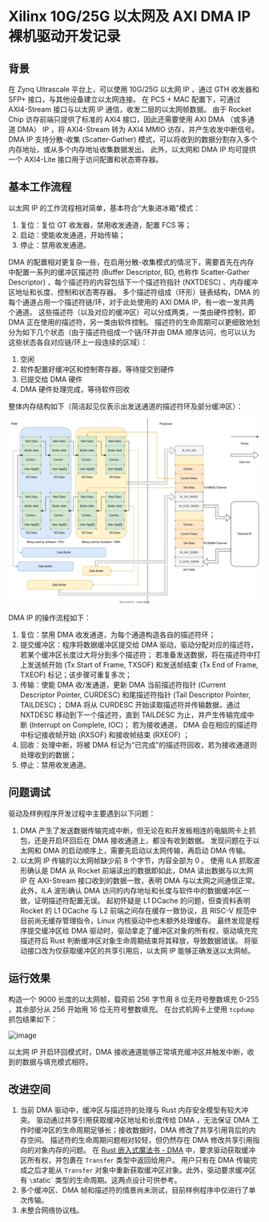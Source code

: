 # Xilinx 10G/25G 以太网及 AXI DMA IP 裸机驱动开发记录

## 背景

在 Zynq Ultrascale 平台上，可以使用 10G/25G 以太网 IP ，通过 GTH 收发器和 SFP+ 接口，与其他设备建立以太网连接。
在 PCS + MAC 配置下，可通过 AXI4-Stream 接口与以太网 IP 通信，收发二层的以太网帧数据。
由于 Rocket Chip 访存前端只提供了标准的 AXI4 接口，因此还需要使用 AXI DMA （或多通道 DMA） IP ，将 AXI4-Stream 转为 AXI4 MMIO 访存，并产生收发中断信号。
DMA IP 支持分散-收集 (Scatter-Gather) 模式，可以将收到的数据分割存入多个内存地址，或从多个内存地址收集数据发出。
此外，以太网和 DMA IP 均可提供一个 AXI4-Lite 接口用于访问配置和状态寄存器。

## 基本工作流程

以太网 IP 的工作流程相对简单，基本符合“大象进冰箱”模式：

1. 复位：复位 GT 收发器，禁用收发通道，配置 FCS 等；
2. 启动：使能收发通道，开始传输；
3. 停止：禁用收发通道。

DMA 的配置相对更复杂一些，在启用分散-收集模式的情况下，需要首先在内存中配置一系列的缓冲区描述符 (Buffer Descriptor, BD,
也称作 Scatter-Gather Descriptor) ，每个描述符的内容包括下一个描述符指针 (NXTDESC) 、内存缓冲区地址和长度、控制和状态寄存器。
多个描述符组成（环形）链表结构，DMA 的每个通道占用一个描述符链/环，对于此处使用的 AXI DMA IP，有一收一发共两个通道。
这些描述符（以及对应的缓冲区）可以分成两类，一类由硬件控制，即 DMA 正在使用的描述符，另一类由软件控制。
描述符的生命周期可以更细致地划分为如下几个状态（由于描述符组成一个链/环并由 DMA 顺序访问，也可以认为这些状态各自对应链/环上一段连续的区域）：

1. 空闲
2. 软件配置好缓冲区和控制寄存器，等待提交到硬件
3. 已提交给 DMA 硬件
4. DMA 硬件处理完成，等待软件回收

整体内存结构如下（简洁起见仅表示出发送通道的描述符环及部分缓冲区）：

![axidma](axi-dma.svg)

DMA IP 的操作流程如下：

1. 复位：禁用 DMA 收发通道，为每个通道构造各自的描述符环；
2. 提交缓冲区：程序将数据缓冲区提交给 DMA 驱动，驱动分配对应的描述符，若某个缓冲区长度过大将分到多个描述符；
   若准备发送数据，将在描述符中打上发送帧开始 (Tx Start of Frame, TXSOF) 和发送帧结束 (Tx End of Frame, TXEOF) 标记；该步骤可重复多次；
3. 传输：使能 DMA 收/发通道，更新 DMA 当前描述符指针 (Current Descriptor Pointer, CURDESC) 和尾描述符指针 (Tail Descriptor Pointer, TAILDESC)；
   DMA 将从 CURDESC 开始读取描述符并传输数据，通过 NXTDESC 移动到下一个描述符，直到 TAILDESC 为止，并产生传输完成中断 (Interrupt on Complete, IOC)；
   若为接收通道， DMA 会在相应的描述符中标记接收帧开始 (RXSOF) 和接收帧结束 (RXEOF) ；
4. 回收：处理中断，将被 DMA 标记为“已完成”的描述符回收，若为接收通道则处理收到的数据；
5. 停止：禁用收发通道。

## 问题调试

驱动及样例程序开发过程中主要遇到以下问题：

1. DMA 产生了发送数据传输完成中断，但无论在和开发板相连的电脑网卡上抓包，还是开启环回后在 DMA 接收通道上，都没有收到数据。
   发现问题在于以太网和 DMA 的启动顺序上，需要先启动以太网传输，再启动 DMA 传输。
2. 以太网 IP 传输的以太网帧缺少前 8 个字节，内容全部为 0 。
   使用 ILA 抓取波形确认是 DMA 从 Rocket 前端读出的数据即如此，DMA 读出数据与以太网 IP 在 AXI-Stream 接口收到的数据一致，表明 DMA 与以太网之间通信正常。
   此外，ILA 波形确认 DMA 访问的内存地址和长度与软件中的数据缓冲区一致，证明描述符配置无误。
   起初怀疑是 L1 DCache 的问题，但查资料表明 Rocket 的 L1 DCache 与 L2 前端之间存在缓存一致协议，且 RISC-V 规范中目前尚无缓存管理指令，Linux 内核驱动中也未额外处理缓存。
   最终发现是程序提交缓冲区给 DMA 驱动时，驱动拿走了缓冲区对象的所有权，驱动填充完描述符后 Rust 判断缓冲区对象生命周期结束将其释放，导致数据错误。
   将驱动接口改为仅获取缓冲区的共享引用后，以太网 IP 能够正确发送以太网帧。

## 运行效果

构造一个 9000 长度的以太网帧，载荷前 256 字节用 8 位无符号整数填充 0-255 ，其余部分从 256 开始用 16 位无符号整数填充。
在台式机网卡上使用 `tcpdump` 抓包结果如下：

![image](https://github.com/Gallium70/uintr_dev_log/assets/52118815/2cbc512e-1e33-4dc7-8491-89e735800277)

以太网 IP 开启环回模式时，DMA 接收通道能够正常填充缓冲区并触发中断，收到的数据与填充模式相符。

## 改进空间

1. 当前 DMA 驱动中，缓冲区与描述符的处理与 Rust 内存安全模型有较大冲突。
   驱动通过共享引用获取缓冲区地址和长度传给 DMA ，无法保证 DMA 工作时缓冲区的生命周期足够长；接收数据时，DMA 修改了共享引用背后的内存空间。
   描述符的生命周期问题相对较轻，但仍然存在 DMA 修改共享引用指向的对象内存的问题。
   在 [Rust 嵌入式魔法书 - DMA](https://docs.rust-embedded.org/embedonomicon/dma.html) 中，要求驱动获取缓冲区所有权，并包裹在 `Transfer` 类型中返回给用户。
   用户只有在 DMA 传输完成之后才能从 `Transfer` 对象中重新获取缓冲区对象。此外，驱动要求缓冲区有 `\`static` 类型的生命周期。这两点设计可供参考。
2. 多个缓冲区、DMA 帧和描述符的情景尚未测试，目前样例程序中仅进行了单次传输。
3. 未整合网络协议栈。
